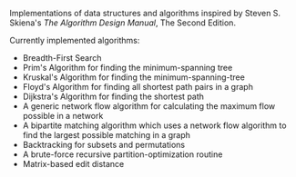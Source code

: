 Implementations of data structures and algorithms inspired by Steven S. Skiena's *The Algorithm Design Manual*, The Second Edition.

Currently implemented algorithms:
* Breadth-First Search
* Prim's Algorithm for finding the minimum-spanning tree
* Kruskal's Algorithm for finding the minimum-spanning-tree
* Floyd's Algorithm for finding all shortest path pairs in a graph
* Dijkstra's Algorithm for finding the shortest path
* A generic network flow algorithm for calculating the maximum flow possible in a network
* A bipartite matching algorithm which uses a network flow algorithm to find the largest possible matching in a graph
* Backtracking for subsets and permutations
* A brute-force recursive partition-optimization routine
* Matrix-based edit distance